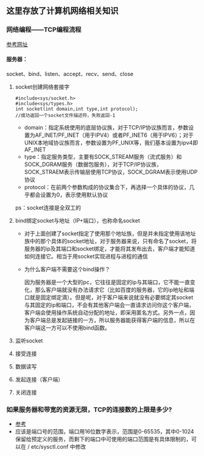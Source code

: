 ## 这里存放了计算机网络相关知识

### 网络编程——TCP编程流程
[参考网址](https://blog.csdn.net/Eunice_fan1207/article/details/83903148)

#### 服务器：
socket、bind、listen、accept、recv、send、close

1. socket创建网络套接字
    ```
    #include<sys/socket.h>
    #include<sys/types.h>
    int socket(int domain,int type,int protocol);
    //成功返回一个socket文件描述符，失败返回-1
    ```
    - domain：指定系统使用的底层协议族，对于TCP/IP协议族而言，参数设置为AF_INET/PF_INET（用于IPV4）或者PF_INET6（用于IPV6）；对于UNIX本地域协议族而言，参数设置为PF_UNIX等，我们基本设置为ipv4即AF_INET
    - type：指定服务类型，主要有SOCK_STREAM服务（流式服务）和SOCK_DGRAM服务（数据包服务），对于TCP/IP协议族，SOCK_STRAEM表示传输层使用TCP协议，SOCK_DGRAM表示使用UDP协议
    - protocol：在前两个参数构成的协议集合下，再选择一个具体的协议，几乎都会设置为0，表示使用默认协议

    ps：socket连接是全双工的
2. bind绑定socket与地址（IP+端口），也称命名socket
    - 对于上面创建了socket指定了使用那个地址族，但是并未指定使用该地址族中的那个具体的socket地址，对于服务器来说，只有命名了socket，将服务器的ip及其端口和socket绑定，才能将其发布出去，客户端才能知道如何连接它。相当于用socket实现进程与进程的通信
    - 为什么客户端不需要这个bind操作？
        
        因为服务器是一个大型的pc，它往往是固定的ip与其端口，它不能一直变化，那么客户端就没有办法请求它（比如百度的服务器，它的ip地址和端口就是固定绑定滴）。但是呢，对于客户端来说就没有必要绑定其socket与其固定的ip和端口，不会有其他客户端会一直请求访问你这个客户端，客户端会使用操作系统自动分配的地址，即采用匿名方式。另外一点，因为客户端总是发起链接的一方，所以服务器能获得客户端的信息，所以在客户端这一方可以不使用bind函数。
3. 监听socket
4. 接受连接
5. 数据读写
6. 发起连接（客户端）
7. 关闭连接


### 如果服务器和带宽的资源无限，TCP的连接数的上限是多少?
   - [参考](https://mp.weixin.qq.com/s/X6c_H5_4OInR8nFQVn7IMA)
   - 应该是端口号的范围，端口用16位数字表示，范围是0-65535，其中0-1024保留给预定义的服务，而剩下的端口中可使用的端口范围是有具体限制的，可以在 / etc/sysctl.conf 中修改